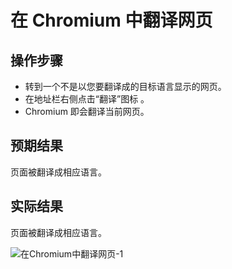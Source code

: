 # 在 Chromium 中翻译网页

## 操作步骤

- 转到一个不是以您要翻译成的目标语言显示的网页。
- 在地址栏右侧点击“翻译”图标 。
- Chromium 即会翻译当前网页。

## 预期结果

页面被翻译成相应语言。

## 实际结果

页面被翻译成相应语言。

![在Chromium中翻译网页-1](../img/在Chromium中翻译网页-1.png)